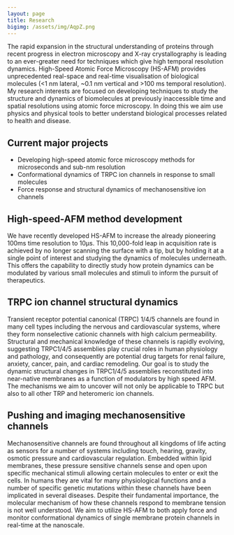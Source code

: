 ```yaml
---
layout: page
title: Research
bigimg: /assets/img/AqpZ.png
---
```


The rapid expansion in the structural understanding of proteins through recent progress in electron microscopy and X-ray crystallography is leading to an ever-greater need for techniques which give high temporal resolution dynamics. High-Speed Atomic Force Microscopy (HS-AFM) provides unprecedented real-space and real-time visualisation of biological molecules (<1 nm lateral, ~0.1 nm vertical and >100 ms temporal resolution). My research interests are focused on developing techniques to study the structure and dynamics of biomolecules at previously inaccessible time and spatial resolutions using atomic force microscopy. In doing this we aim use physics and physical tools to better understand biological processes related to health and disease.

## Current major projects
- Developing high-speed atomic force microscopy methods for microseconds and sub-nm resolution
- Conformational dynamics of TRPC ion channels in response to small molecules
- Force response and structural dynamics of mechanosensitive ion channels

## High-speed-AFM method development
We have recently developed HS-AFM to increase the already pioneering 100ms time resolution to 10μs. This 10,000-fold leap in acquisition rate is achieved by no longer scanning the surface with a tip, but by holding it at a single point of interest and studying the dynamics of molecules underneath. This offers the capability to directly study how protein dynamics can be modulated by various small molecules and stimuli to inform the pursuit of therapeutics.

## TRPC ion channel structural dynamics
Transient receptor potential canonical (TRPC) 1/4/5 channels are found in many cell types including the nervous and cardiovascular systems, where they form nonselective cationic channels with high calcium permeability. Structural and mechanical knowledge of these channels is rapidly evolving, suggesting TRPC1/4/5 assemblies play crucial roles in human physiology and pathology, and consequently are potential drug targets for renal failure, anxiety, cancer, pain, and cardiac remodeling. Our goal is to study the dynamic structural changes in TRPC1/4/5 assemblies reconstituted into near-native membranes as a function of modulators by high speed AFM. The mechanisms we aim to uncover will not only be applicable to TRPC but also to all other TRP and heteromeric ion channels.

## Pushing and imaging mechanosensitive channels
Mechanosensitive channels are found throughout all kingdoms of life acting as sensors for a number of systems including touch, hearing, gravity, osmotic pressure and cardiovascular regulation. Embedded within lipid membranes, these pressure sensitive channels sense and open upon specific mechanical stimuli allowing certain molecules to enter or exit the cells. In humans they are vital for many physiological functions and a number of specific genetic mutations within these channels have been implicated in several diseases. Despite their fundamental importance, the molecular mechanism of how these channels respond to membrane tension is not well understood. We aim to utilize HS-AFM to both apply force and monitor conformational dynamics of single membrane protein channels in real-time at the nanoscale.

